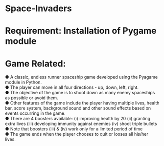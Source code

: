 # Space-Invaders
# Requirement: Installation of Pygame module 
# Game Related: 
● A classic, endless runner spaceship game developed using the Pyagame module in Python.  
●	The player can move in all four directions -  up, down, left, right.   
●	The objective of the game is to shoot down as many enemy spaceships as possible or avoid them.  
●	Other features of the game include the player having multiple lives, health bar, score system, background sound and other sound effects based on events occurring in the game.   
●	There are 4 boosters available: (i) improving health by 20 (ii) granting extra lives (iii) developing immunity against enemies (iv) shoot triple bullets    
● Note that boosters (iii) & (iv) work only for a limited period of time       
● The game ends when the player chooses to quit or looses all his/her lives.  



